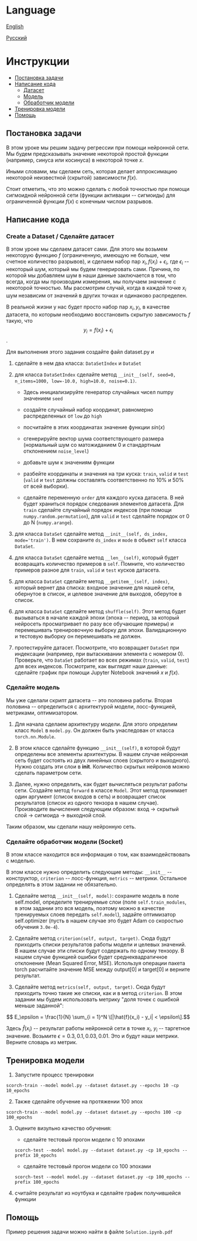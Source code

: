 # Language

[English](#english)

[Русский](#russian)

<a name="english"/>

<a name="russian"/>

# Инструкции
* [Постановка задачи](#rus_statement)
* [Написание кода](#rus_solution)
    * [Датасет](#rus_dataset)
    * [Модель](#rus_model)
    * [Обработчик модели](#rus_socket)
* [Тренировка модели](#rus_training)
* [Помощь](#rus_help)

## Постановка задачи <a name="rus_statement"/>

В этом уроке мы решим задачу регрессии при помощи нейронной сети. Мы будем
предсказывать значение некоторой простой функции (например, синуса или косинуса)
в некоторой точке $x$.

Иными словами, мы сделаем сеть, которая делает аппроксимацию некоторой
неизвестной (скрытой) зависимости $f(x)$.

Стоит отметить, что это можно сделать с любой точностью при помощи сигмоидной
нейронной сети (функции активации -- сигмоиды) для ограниченной функции $f(x)$ с конечным числом разрывов.


## Написание кода <a name="rus_solution"/>

### Create a Dataset / Сделайте датасет <a name="rus_dataset"/>

В этом уроке мы сделаем датасет сами. Для этого мы возьмем некоторую функцию $f$
(ограниченную, имеющую не больше, чем счетное количество разрывов), и сделаем
набор пар $x_i, f(x_i) + \epsilon_i$, где $\epsilon_i$ -- некоторый шум, который
мы будем генерировать сами. Причина, по которой мы добавляем шум в наши данные
заключается в том, что всегда, когда мы производим измерения, мы получаем
значение с некоторой точностью. Мы рассмотрим случай, когда в каждой точке $x_i$ шум независим от значений в других точках и одинаково распределен.

В реальной жизни у нас будет просто набор пар $x_i, y_i$, в качестве датасета,
по которым необходимо восстановить скрытую зависимость $f$ такую, что
$$y_i = f(x_i) + \epsilon_i$$.

Для выполнения этого задания создайте файл dataset.py и
1. сделайте в нем два класса: ```DataSetIndex``` и ```DataSet```

2. для класса ```DataSetIndex``` сделайте
метод
```__init__(self, seed=0, n_items=1000, low=-10.0, high=10.0, noise=0.1)```.

    * Здесь инициализируйте генератор случайных чисел numpy значением ```seed```

    * создайте случайный набор координат, равномерно распределенных от ```low``` до
```high```

    * посчитайте в этих координатах значение функции $sin(x)$

    * сгенерируйте
вектор шума соответствующего размера (нормальный шум со матожиданием 0 и
стандартным отклонением ```noise_level```)

    * добавьте шум к значениям функции

    * разбейте координаты и значения на три куска: ```train```, ```valid``` и ```test``` (```valid``` и ```test```
должны составлять соответственно по 10% и 50% от всей выборки).

    * cделайте переменную ```order``` для каждого куска датасета. В ней будет храниться порядок следования элементов датасета. Для ```train``` сделайте
случайный порядок индексов (при помощи ```numpy.random.permutation```), для ```valid``` и ```test``` сделайте порядок от 0 до N (```numpy.arange```).

3. для класса ```DataSet``` сделайте метод
```__init__(self, ds_index, mode='train')```. В нем сохраните ```ds_index``` и ```mode```
в обьект ```self``` класса ```DataSet```.

4. для класса ```DataSet``` сделайте метод ```__len__(self)```, который будет
возвращать количество примеров в ```self```. Помните, что количество примеров
разное для ```train```, ```valid``` и ```test``` кусков датасета.

5. для класса ```DataSet``` сделайте метод ```__getitem__(self, index)```,
который вернет два списка: входное значение для нашей сети, обернутое в список, и целевое значение для выходов, оберутое в список.

6. для класса ```DataSet``` сделайте метод
```shuffle(self)```. Этот метод будет вызываться в начале каждой эпохи (эпоха -- период, за который нейросеть просматривает по разу все обучающие примеры) и
перемешивать тренировочную выборку для эпохи. Валидационную и тестовую выборку он перемешивать не должен.

7. протестируйте датасет. Посмотрите, что возвращает ```DataSet``` при индексации
(например, при вытаскивании элемента с номером 0). Проверьте, что ```DataSet```
работает во всех режимах (```train```, ```valid```, ```test```) для всех
индексов. Посмотрите, как выглядят наши данные: сделайте график при помощи
Jupyter Notebook значений $x$ и $f(x)$.

### Сделайте модель <a name="rus_model"/>

Мы уже сделали скрипт датасета -- это половина работы. Вторая половина --
определиться с архитектурой модели, лосс-функцией, метриками, оптимизатором.

1. Для начала сделаем архитектуру модели. Для этого определим класс ```Model``` в
```model.py```. Он должен быть унаследован от класса ```torch.nn.Module```.

2. В этом классе сделайте функцию ```__init__(self)```, в которой будут определены все
элементы архитектуры. В нашем случае нейронная сеть будет состоять из двух
линейных слоев (скрытого и выходного). Нужно создать эти слои в __init__.
Количество скрытых нейронов можно сделать параметром сети.

3. Далее, нужно определить, как будет вычисляться результат работы сети.
Создайте метод ```forward``` в классе ```Model```. Этот метод принимает один аргумент
(список входов в сеть) и возвращает список результатов (список из одного тензора в нашем случае).
Производите вычисления следующим образом:
вход -> скрытый слой -> сигмоида -> выходной слой.

Таким образом, мы сделали нашу нейронную сеть.

### Сделайте обработчик модели (Socket) <a name="rus_socket"/>

В этом классе находится вся информация о том, как взаимодействовать с моделью.

В этом классе нужно определить следующие методы: ```__init__``` -- конструктор,
```criterion``` -- лосс-функция, ```metrics``` -- метрики. Остальное определять
в этом задании не обязательно.

1. Сделайте метод ```__init__(self, model)```: сохраните модель в поле self.model,
определите тренируемые слои (поле ```self.train_modules```, в этом задании это вся
модель, поэтому можно в качестве тренируемых слоев передать ```self.model```),
задайте оптимизатор self.optimizer (пусть в нашем случае это будет Adam со
скоростью обучения ```3.0e-4```).

2. Сделайте метод ```criterion(self, output, target)```. Сюда будут приходить
списки результатов работы модели и целевых значений. В нашем случае эти списки
будут содержать по одному тензору. В нашем случае функцией ошибки будет
среднеквадратичное отклонение (Mean Squared Error, MSE). Используя операции
пакета torch расчитайте значение MSE между output[0] и target[0] и верните
результат.

3. Сделайте метод ```metrics(self, output, target)```. Сюда будут приходить точно
такие же списки, как и в метод ```criterion```. В этом задании мы будем
использовать метрику "доля точек с ошибкой меньше заданной":

$$ E_\epsilon = \frac{1}{N} \sum_{i = 1}^N \[|\hat{f}(x_i) - y_i| < \epsilon\].$$

Здесь $\hat{f}(x_i)$ -- результат работы нейронной сети в точке $x_i$, $y_i$ --
таргетное значение. Возьмите $\epsilon = 0.3, 0.1, 0.03, 0.01$. Это и будут
наши метрики. Верните словарь из метрик.

## Тренировка модели <a name="rus_training"/>

1. Запустите процесс тренировки
```
scorch-train --model model.py --dataset dataset.py --epochs 10 -cp 10_epochs
```

2. Также сделайте обучение на протяжении 100 эпох
```
scorch-train --model model.py --dataset dataset.py --epochs 100 -cp 100_epochs
```

3. Оцените визульно качество обучения:

      * сделайте тестовый прогон модели с 10 эпохами
      ```
      scorch-test --model model.py --dataset dataset.py -cp 10_epochs --prefix 10_epochs
      ```

      * cделайте тестовый прогон модели со 100 эпохами
      ```
      scorch-test --model model.py --dataset dataset.py -cp 100_epochs --prefix 100_epochs
      ```

4. считайте результат из ноутбука и сделайте график получившейся функции

## Помощь <a name="rus_help"/>

Пример решения задачи можно найти в файле ```Solution.ipynb.pdf```
